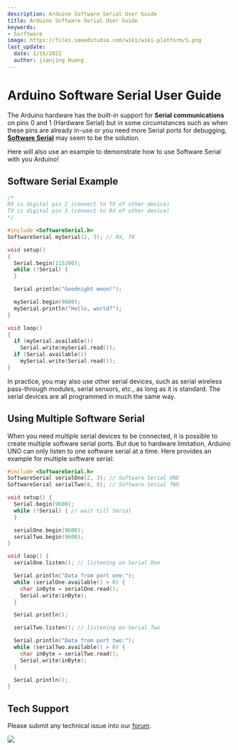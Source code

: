 ```yaml
---
description: Arduino Software Serial User Guide
title: Arduino Software Serial User Guide
keywords:
- Sorftware
image: https://files.seeedstudio.com/wiki/wiki-platform/S.png
last_update:
  date: 1/16/2022
  author: jianjing Huang
---
```


# Arduino Software Serial User Guide

The Arduino hardware has the built-in support for **Serial communications** on pins 0 and 1 (Hardware Serial) but in some circumstances such as when these pins are already in-use or you need more Serial ports for debugging, [**Software Serial**](https://www.arduino.cc/en/Reference/softwareSerial) may seem to be the solution.

Here will also use an example to demonstrate how to use Software Serial with you Arduino!

## Software Serial Example

```cpp
/*
RX is digital pin 2 (connect to TX of other device)
TX is digital pin 3 (connect to RX of other device)
*/

#include <SoftwareSerial.h>
SoftwareSerial mySerial(2, 3); // RX, TX

void setup()
{
  Serial.begin(115200);
  while (!Serial) {
  }

  Serial.println("Goodnight moon!");

  mySerial.begin(9600);
  mySerial.println("Hello, world?");
}

void loop()
{
  if (mySerial.available())
    Serial.write(mySerial.read());
  if (Serial.available())
    mySerial.write(Serial.read());
}
```

In practice, you may also use other serial devices, such as serial wireless pass-through modules, serial sensors, etc., as long as it is standard. The serial devices are all programmed in much the same way.

## Using Multiple Software Serial

When you need multiple serial devices to be connected, it is possible to create multiple software serial ports. But due to hardware limitation, Arduino UNO can only listen to one software serial at a time. Here provides an example for multiple software serial:

```cpp
#include <SoftwareSerial.h>
SoftwareSerial serialOne(2, 3); // Software Serial ONE
SoftwareSerial serialTwo(8, 9); // Software Serial TWO

void setup() {
  Serial.begin(9600);
  while (!Serial) { // wait till Serial
  }

  serialOne.begin(9600);
  serialTwo.begin(9600);
}

void loop() {
  serialOne.listen(); // listening on Serial One

  Serial.println("Data from port one:");
  while (serialOne.available() > 0) {
    char inByte = serialOne.read();
    Serial.write(inByte);
  }

  Serial.println();

  serialTwo.listen(); // listening on Serial Two

  Serial.println("Data from port two:");
  while (serialTwo.available() > 0) {
    char inByte = serialTwo.read();
    Serial.write(inByte);
  }

  Serial.println();
}
```

## Tech Support

Please submit any technical issue into our [forum](https://forum.seeedstudio.com/).
<br />
<p style={{textAlign: 'center'}}><a href="https://www.seeedstudio.com/act-4.html?utm_source=wiki&utm_medium=wikibanner&utm_campaign=newproducts" target="_blank"><img src="https://files.seeedstudio.com/wiki/Wiki_Banner/new_product.jpg" /></a></p>
